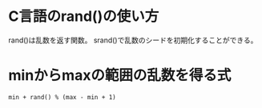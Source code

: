 # C言語のrand()の使い方

rand()は乱数を返す関数。
srand()で乱数のシードを初期化することができる。

# minからmaxの範囲の乱数を得る式

    min + rand() % (max - min + 1)
